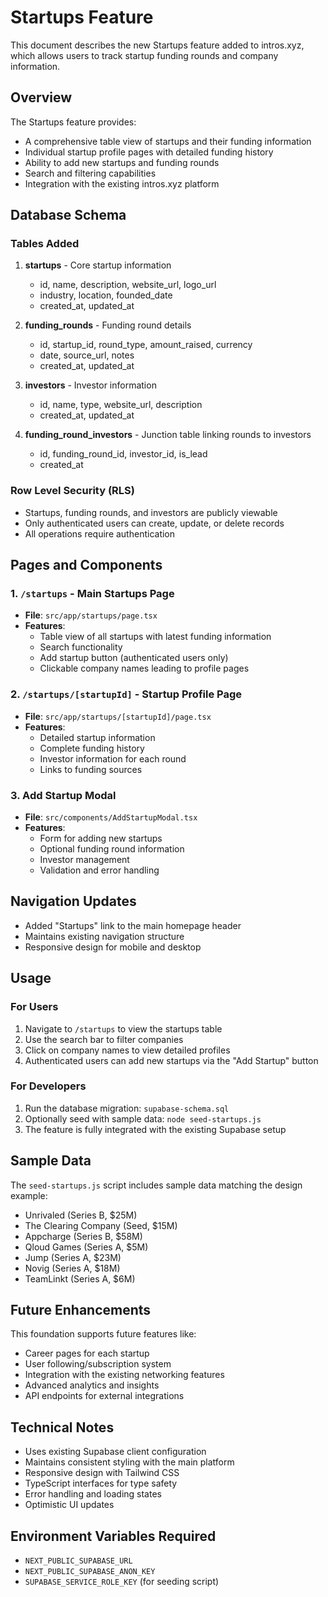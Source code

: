 # Startups Feature

This document describes the new Startups feature added to intros.xyz, which allows users to track startup funding rounds and company information.

## Overview

The Startups feature provides:
- A comprehensive table view of startups and their funding information
- Individual startup profile pages with detailed funding history
- Ability to add new startups and funding rounds
- Search and filtering capabilities
- Integration with the existing intros.xyz platform

## Database Schema

### Tables Added

1. **startups** - Core startup information
   - id, name, description, website_url, logo_url
   - industry, location, founded_date
   - created_at, updated_at

2. **funding_rounds** - Funding round details
   - id, startup_id, round_type, amount_raised, currency
   - date, source_url, notes
   - created_at, updated_at

3. **investors** - Investor information
   - id, name, type, website_url, description
   - created_at, updated_at

4. **funding_round_investors** - Junction table linking rounds to investors
   - id, funding_round_id, investor_id, is_lead
   - created_at

### Row Level Security (RLS)

- Startups, funding rounds, and investors are publicly viewable
- Only authenticated users can create, update, or delete records
- All operations require authentication

## Pages and Components

### 1. `/startups` - Main Startups Page
- **File**: `src/app/startups/page.tsx`
- **Features**:
  - Table view of all startups with latest funding information
  - Search functionality
  - Add startup button (authenticated users only)
  - Clickable company names leading to profile pages

### 2. `/startups/[startupId]` - Startup Profile Page
- **File**: `src/app/startups/[startupId]/page.tsx`
- **Features**:
  - Detailed startup information
  - Complete funding history
  - Investor information for each round
  - Links to funding sources

### 3. Add Startup Modal
- **File**: `src/components/AddStartupModal.tsx`
- **Features**:
  - Form for adding new startups
  - Optional funding round information
  - Investor management
  - Validation and error handling

## Navigation Updates

- Added "Startups" link to the main homepage header
- Maintains existing navigation structure
- Responsive design for mobile and desktop

## Usage

### For Users
1. Navigate to `/startups` to view the startups table
2. Use the search bar to filter companies
3. Click on company names to view detailed profiles
4. Authenticated users can add new startups via the "Add Startup" button

### For Developers
1. Run the database migration: `supabase-schema.sql`
2. Optionally seed with sample data: `node seed-startups.js`
3. The feature is fully integrated with the existing Supabase setup

## Sample Data

The `seed-startups.js` script includes sample data matching the design example:
- Unrivaled (Series B, $25M)
- The Clearing Company (Seed, $15M)
- Appcharge (Series B, $58M)
- Qloud Games (Series A, $5M)
- Jump (Series A, $23M)
- Novig (Series A, $18M)
- TeamLinkt (Series A, $6M)

## Future Enhancements

This foundation supports future features like:
- Career pages for each startup
- User following/subscription system
- Integration with the existing networking features
- Advanced analytics and insights
- API endpoints for external integrations

## Technical Notes

- Uses existing Supabase client configuration
- Maintains consistent styling with the main platform
- Responsive design with Tailwind CSS
- TypeScript interfaces for type safety
- Error handling and loading states
- Optimistic UI updates

## Environment Variables Required

- `NEXT_PUBLIC_SUPABASE_URL`
- `NEXT_PUBLIC_SUPABASE_ANON_KEY`
- `SUPABASE_SERVICE_ROLE_KEY` (for seeding script)

